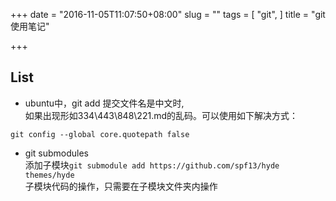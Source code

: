 +++
date = "2016-11-05T11:07:50+08:00"
slug = ""
tags = [
  "git",
]
title = "git使用笔记"

+++

## List

- ubuntu中，git add 提交文件名是中文时,  
如果出现形如334\443\848\221.md的乱码。可以使用如下解决方式：
```
git config --global core.quotepath false
```

- git submodules  
添加子模块`git submodule add https://github.com/spf13/hyde themes/hyde`  
子模块代码的操作，只需要在子模块文件夹内操作
